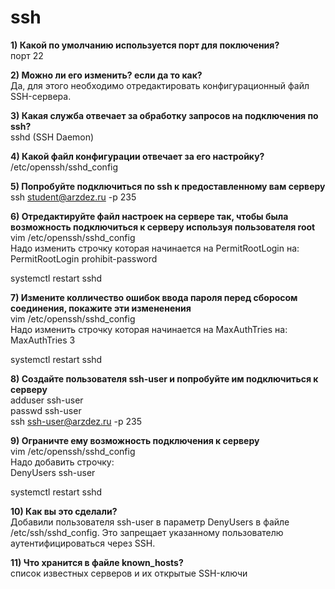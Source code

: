 # ssh

**1) Какой по умолчанию используется порт для поключения?**  
порт 22  

**2) Можно ли его изменить? если да то как?**  
Да, для этого необходимо отредактировать конфигурационный файл SSH-сервера.

**3) Какая служба отвечает за обработку запросов на подключения по ssh?**  
sshd (SSH Daemon)  

**4) Какой файл конфигурации отвечает за его настройку?**  
/etc/openssh/sshd_config  

**5) Попробуйте подключиться по ssh к предоставленному вам серверу**  
ssh student@arzdez.ru -p 235  

**6) Отредактируйте файл настроек на сервере так, чтобы была возможность подключиться к серверу используя пользователя root**  
vim /etc/openssh/sshd_config  
Надо изменить строчку которая начинается на PermitRootLogin на:  
PermitRootLogin prohibit-password  

systemctl restart sshd  

**7) Измените колличество ошибок ввода пароля перед сборосом соединения, покажите эти измененения**  
vim /etc/openssh/sshd_config  
Надо изменить строчку которая начинается на MaxAuthTries на:  
MaxAuthTries 3  

systemctl restart sshd  

**8) Создайте пользователя ssh-user и попробуйте им подключиться к серверу**  
adduser ssh-user  
passwd ssh-user  
ssh ssh-user@arzdez.ru -p 235  

**9) Ограничте ему возможность подключения к серверу**  
vim /etc/openssh/sshd_config  
Надо добавить строчку:  
DenyUsers ssh-user  

systemctl restart sshd  

**10) Как вы это сделали?**  
Добавили пользователя ssh-user в параметр DenyUsers в файле /etc/ssh/sshd_config. Это запрещает указанному пользователю аутентифицироваться через SSH.  

**11) Что хранится в файле known_hosts?**  
список известных серверов и их открытые SSH-ключи




